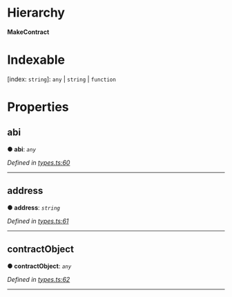 

# Hierarchy

**MakeContract**

# Indexable

\[index: `string`\]:&nbsp;`any` \| `string` \| `function`
# Properties

<a id="abi"></a>

##  abi

**● abi**: *`any`*

*Defined in [types.ts:60](https://github.com/paritytech/js-libs/blob/fed24c5/packages/light.js/src/types.ts#L60)*

___
<a id="address"></a>

##  address

**● address**: *`string`*

*Defined in [types.ts:61](https://github.com/paritytech/js-libs/blob/fed24c5/packages/light.js/src/types.ts#L61)*

___
<a id="contractobject"></a>

##  contractObject

**● contractObject**: *`any`*

*Defined in [types.ts:62](https://github.com/paritytech/js-libs/blob/fed24c5/packages/light.js/src/types.ts#L62)*

___


